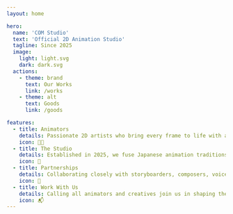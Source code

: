 ```yaml
---
layout: home

hero:
  name: 'COM Studio'
  text: 'Official 2D Animation Studio'
  tagline: Since 2025
  image:
    light: light.svg
    dark: dark.svg
  actions:
    - theme: brand
      text: Our Works
      link: /works
    - theme: alt
      text: Goods
      link: /goods

features:
  - title: Animators
    details: Passionate 2D artists who bring every frame to life with a blend of classic anime reverence and modern flair.
    icon: 🧑‍🎨
  - title: The Studio
    details: Established in 2025, we fuse Japanese animation traditions with a collaborative spirit to craft original, meaningful anime.
    icon: 🏯
  - title: Partnerships
    details: Collaborating closely with storyboarders, composers, voice talent, and more—because great anime is a team effort.
    icon: 🤝
  - title: Work With Us
    details: Calling all animators and creatives join us in shaping the future of anime. Reach out via our socials.
    icon: 📬
---
```

